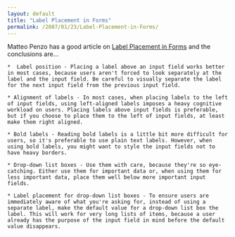 ```yaml
---
layout: default
title: "Label Placement in Forms"
permalink: /2007/01/23/Label-Placement-in-Forms/
---
```


Matteo Penzo has a good article on <a href="http://www.uxmatters.com/MT/archives/000107.php" target="_blank">Label Placement in Forms</a> and the conclusions are...

    *  Label position - Placing a label above an input field works better in most cases, because users aren't forced to look separately at the label and the input field. Be careful to visually separate the label for the next input field from the previous input field.

    * Alignment of labels - In most cases, when placing labels to the left of input fields, using left-aligned labels imposes a heavy cognitive workload on users. Placing labels above input fields is preferable, but if you choose to place them to the left of input fields, at least make them right aligned.

    * Bold labels - Reading bold labels is a little bit more difficult for users, so it's preferable to use plain text labels. However, when using bold labels, you might want to style the input fields not to have heavy borders.

    * Drop-down list boxes - Use them with care, because they're so eye-catching. Either use them for important data or, when using them for less important data, place them well below more important input fields.

    * Label placement for drop-down list boxes - To ensure users are immediately aware of what you're asking for, instead of using a separate label, make the default value for a drop-down list box the label. This will work for very long lists of items, because a user already has the purpose of the input field in mind before the default value disappears.
